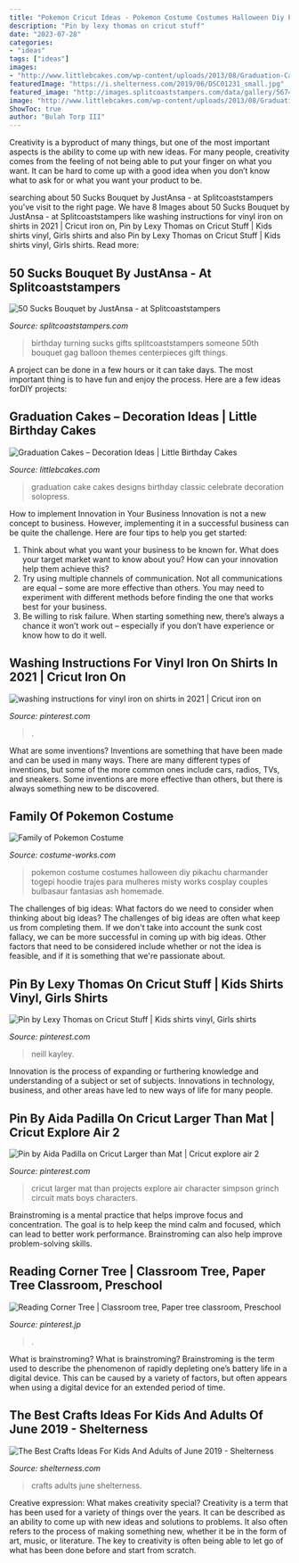 ```yaml
---
title: "Pokemon Cricut Ideas - Pokemon Costume Costumes Halloween Diy Pikachu Charmander Togepi Hoodie Trajes Para Mulheres Misty Works Cosplay Couples Bulbasaur Fantasias Ash Homemade"
description: "Pin by lexy thomas on cricut stuff"
date: "2023-07-28"
categories:
- "ideas"
tags: ["ideas"]
images:
- "http://www.littlebcakes.com/wp-content/uploads/2013/08/Graduation-Cake-Pics.jpg"
featuredImage: "https://i.shelterness.com/2019/06/DSC01231_small.jpg"
featured_image: "http://images.splitcoaststampers.com/data/gallery/5674/2009/10/24/sucks50b_by_JustAnsa.JPG"
image: "http://www.littlebcakes.com/wp-content/uploads/2013/08/Graduation-Cake-Pics.jpg"
ShowToc: true
author: "Bulah Torp III"
---
```



Creativity is a byproduct of many things, but one of the most important aspects is the ability to come up with new ideas. For many people, creativity comes from the feeling of not being able to put your finger on what you want. It can be hard to come up with a good idea when you don’t know what to ask for or what you want your product to be.

	

		
searching about 50 Sucks Bouquet by JustAnsa - at Splitcoaststampers you've visit to the right page. We have 8 Images about 50 Sucks Bouquet by JustAnsa - at Splitcoaststampers like washing instructions for vinyl iron on shirts in 2021 | Cricut iron on, Pin by Lexy Thomas on Cricut Stuff | Kids shirts vinyl, Girls shirts and also Pin by Lexy Thomas on Cricut Stuff | Kids shirts vinyl, Girls shirts. Read more:
		
    
## 50 Sucks Bouquet By JustAnsa - At Splitcoaststampers

<img loading=lazy src="http://images.splitcoaststampers.com/data/gallery/5674/2009/10/24/sucks50b_by_JustAnsa.JPG" onerror="this.onerror=null;this.src='https://tse2.mm.bing.net/th?id=OIP.gbkqGPu-BLqZyHNCIbut4AAAAA&amp;pid=15.1';" alt="50 Sucks Bouquet by JustAnsa - at Splitcoaststampers">

_Source: splitcoaststampers.com_

>birthday turning sucks gifts splitcoaststampers someone 50th bouquet gag balloon themes centerpieces gift things. 

	

A project can be done in a few hours or it can take days. The most important thing is to have fun and enjoy the process. Here are a few ideas forDIY projects: 

    
## Graduation Cakes – Decoration Ideas | Little Birthday Cakes

<img loading=lazy src="http://www.littlebcakes.com/wp-content/uploads/2013/08/Graduation-Cake-Pics.jpg" onerror="this.onerror=null;this.src='https://tse4.mm.bing.net/th?id=OIP.FzF5xyvvONHBAF88429-cgHaJ4&amp;pid=15.1';" alt="Graduation Cakes – Decoration Ideas | Little Birthday Cakes">

_Source: littlebcakes.com_

>graduation cake cakes designs birthday classic celebrate decoration solopress. 

	

How to implement Innovation in Your Business
Innovation is not a new concept to business. However, implementing it in a successful business can be quite the challenge. Here are four tips to help you get started: 
1. Think about what you want your business to be known for. What does your target market want to know about you? How can your innovation help them achieve this? 
2. Try using multiple channels of communication. Not all communications are equal – some are more effective than others. You may need to experiment with different methods before finding the one that works best for your business. 
3. Be willing to risk failure. When starting something new, there’s always a chance it won’t work out – especially if you don’t have experience or know how to do it well.

    
## Washing Instructions For Vinyl Iron On Shirts In 2021 | Cricut Iron On

<img loading=lazy src="https://i.pinimg.com/736x/ad/0f/5e/ad0f5ede5fc593dba89bf5d2d9ffc7e4.jpg" onerror="this.onerror=null;this.src='https://tse2.mm.bing.net/th?id=OIP.q2rKMCJNDZu6hj4I7mArBgHaNK&amp;pid=15.1';" alt="washing instructions for vinyl iron on shirts in 2021 | Cricut iron on">

_Source: pinterest.com_

>. 

	

What are some inventions?
Inventions are something that have been made and can be used in many ways. There are many different types of inventions, but some of the more common ones include cars, radios, TVs, and sneakers. Some inventions are more effective than others, but there is always something new to be discovered.

    
## Family Of Pokemon Costume

<img loading=lazy src="https://photos.costume-works.com/full/family_of_pokemon.jpg" onerror="this.onerror=null;this.src='https://tse1.mm.bing.net/th?id=OIP.1l2sVb9oJBxatarYoJ07bQHaLU&amp;pid=15.1';" alt="Family of Pokemon Costume">

_Source: costume-works.com_

>pokemon costume costumes halloween diy pikachu charmander togepi hoodie trajes para mulheres misty works cosplay couples bulbasaur fantasias ash homemade. 

	

The challenges of big ideas: What factors do we need to consider when thinking about big ideas?
The challenges of big ideas are often what keep us from completing them. If we don't take into account the sunk cost fallacy, we can be more successful in coming up with big ideas. Other factors that need to be considered include whether or not the idea is feasible, and if it is something that we're passionate about.

    
## Pin By Lexy Thomas On Cricut Stuff | Kids Shirts Vinyl, Girls Shirts

<img loading=lazy src="https://i.pinimg.com/736x/d3/7f/fc/d37ffc5aa14002de6ff56b8a4f88396a.jpg" onerror="this.onerror=null;this.src='https://tse2.mm.bing.net/th?id=OIP.N1X45ImyBejQP-lXSFSpfQHaJ4&amp;pid=15.1';" alt="Pin by Lexy Thomas on Cricut Stuff | Kids shirts vinyl, Girls shirts">

_Source: pinterest.com_

>neill kayley. 

	

Innovation is the process of expanding or furthering knowledge and understanding of a subject or set of subjects. Innovations in technology, business, and other areas have led to new ways of life for many people.

    
## Pin By Aida Padilla On Cricut Larger Than Mat | Cricut Explore Air 2

<img loading=lazy src="https://i.pinimg.com/736x/97/ac/3c/97ac3ccf70138c1f6f6fe15b46fdc38f.jpg" onerror="this.onerror=null;this.src='https://tse2.mm.bing.net/th?id=OIP.XtW9wxDpGSXcyUNvarXFIAHaJ3&amp;pid=15.1';" alt="Pin by Aida Padilla on Cricut Larger than Mat | Cricut explore air 2">

_Source: pinterest.com_

>cricut larger mat than projects explore air character simpson grinch circuit mats boys characters. 

	

Brainstroming is a mental practice that helps improve focus and concentration. The goal is to help keep the mind calm and focused, which can lead to better work performance. Brainstroming can also help improve problem-solving skills.

    
## Reading Corner Tree | Classroom Tree, Paper Tree Classroom, Preschool

<img loading=lazy src="https://i.pinimg.com/736x/9d/22/ec/9d22ec1a2da929ed71b9329781f9082d.jpg" onerror="this.onerror=null;this.src='https://tse2.mm.bing.net/th?id=OIP.dKHvktHusNwyAa9AaTPkIgHaLg&amp;pid=15.1';" alt="Reading Corner Tree | Classroom tree, Paper tree classroom, Preschool">

_Source: pinterest.jp_

>. 

	

What is brainstroming?
What is brainstroming? Brainstroming is the term used to describe the phenomenon of rapidly depleting one’s battery life in a digital device. This can be caused by a variety of factors, but often appears when using a digital device for an extended period of time.

    
## The Best Crafts Ideas For Kids And Adults Of June 2019 - Shelterness

<img loading=lazy src="https://i.shelterness.com/2019/06/DSC01231_small.jpg" onerror="this.onerror=null;this.src='https://tse4.mm.bing.net/th?id=OIP.M6WFL6ilFx4e-inbMU26rwHaLH&amp;pid=15.1';" alt="The Best Crafts Ideas For Kids And Adults of June 2019 - Shelterness">

_Source: shelterness.com_

>crafts adults june shelterness. 

	

Creative expression: What makes creativity special?
Creativity is a term that has been used for a variety of things over the years. It can be described as an ability to come up with new ideas and solutions to problems. It also often refers to the process of making something new, whether it be in the form of art, music, or literature. The key to creativity is often being able to let go of what has been done before and start from scratch.

